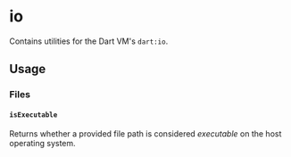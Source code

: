# io

Contains utilities for the Dart VM's `dart:io`.

## Usage

### Files

#### `isExecutable`
 
Returns whether a provided file path is considered _executable_ on the host
operating system.
